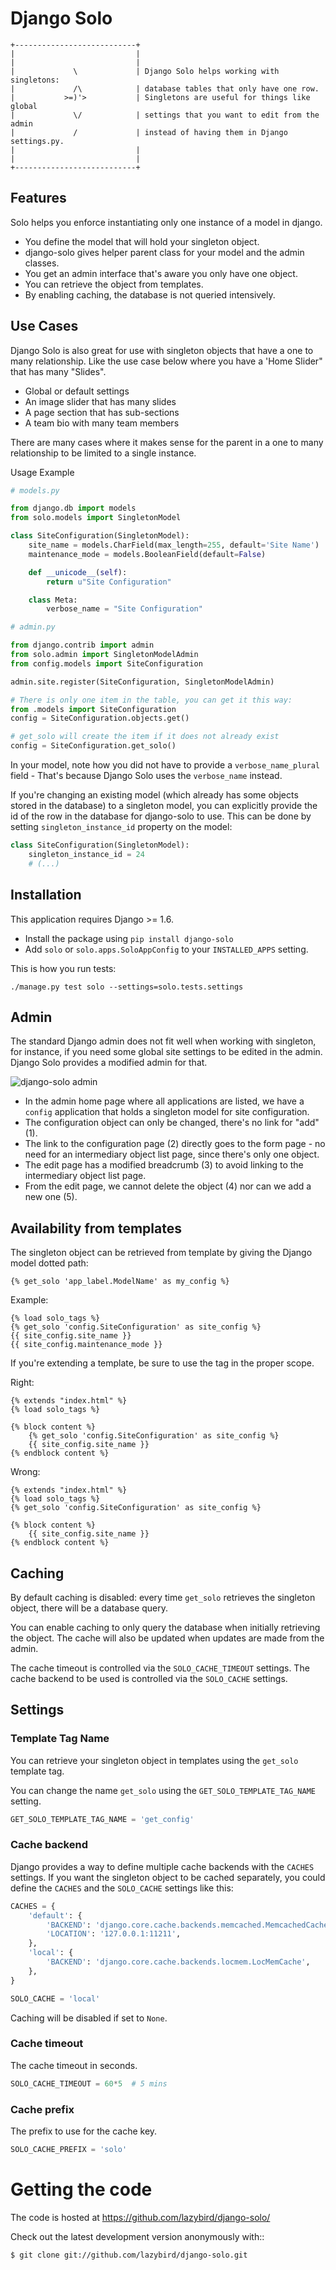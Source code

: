 
Django Solo
===========


    +---------------------------+
    |                           |
    |                           |
    |             \             | Django Solo helps working with singletons:
    |             /\            | database tables that only have one row.
    |           >=)'>           | Singletons are useful for things like global
    |             \/            | settings that you want to edit from the admin
    |             /             | instead of having them in Django settings.py.
    |                           |
    |                           |
    +---------------------------+


Features
--------

Solo helps you enforce instantiating only one instance of a model in django.

* You define the model that will hold your singleton object.
* django-solo gives helper parent class for your model and the admin classes.
* You get an admin interface that's aware you only have one object.
* You can retrieve the object from templates.
* By enabling caching, the database is not queried intensively.

Use Cases
--------

Django Solo is also great for use with singleton objects that have a one to many relationship. Like the use case below where you have a 'Home Slider" that has many "Slides".

* Global or default settings
* An image slider that has many slides
* A page section that has sub-sections
* A team bio with many team members

There are many cases where it makes sense for the parent in a one to many relationship to be limited to a single instance.

Usage Example

```python
# models.py

from django.db import models
from solo.models import SingletonModel

class SiteConfiguration(SingletonModel):
    site_name = models.CharField(max_length=255, default='Site Name')
    maintenance_mode = models.BooleanField(default=False)

    def __unicode__(self):
        return u"Site Configuration"

    class Meta:
        verbose_name = "Site Configuration"
```

```python
# admin.py

from django.contrib import admin
from solo.admin import SingletonModelAdmin
from config.models import SiteConfiguration

admin.site.register(SiteConfiguration, SingletonModelAdmin)
```

```python
# There is only one item in the table, you can get it this way:
from .models import SiteConfiguration
config = SiteConfiguration.objects.get()

# get_solo will create the item if it does not already exist
config = SiteConfiguration.get_solo()
```


In your model, note how you did not have to provide a `verbose_name_plural` field -
That's because Django Solo uses the `verbose_name` instead.

If you're changing an existing model (which already has some objects stored in the database) to a singleton model, you can explicitly provide the id of the row in the database for django-solo to use. This can be done by setting `singleton_instance_id` property on the model:

```python
class SiteConfiguration(SingletonModel):
    singleton_instance_id = 24
    # (...)
```

Installation
------------

This application requires Django >= 1.6.

* Install the package using `pip install django-solo`
* Add ``solo`` or ``solo.apps.SoloAppConfig`` to your ``INSTALLED_APPS`` setting.

This is how you run tests:

    ./manage.py test solo --settings=solo.tests.settings


Admin
-----

The standard Django admin does not fit well when working with singleton,
for instance, if you need some global site settings to be edited in the admin.
Django Solo provides a modified admin for that.


![django-solo admin](https://raw.github.com/lazybird/django-solo/master/docs/images/django-solo-admin.jpg "django-solo admin")


* In the admin home page where all applications are listed, we have a `config`
  application that holds a singleton model for site configuration.
* The configuration object can only be changed, there's no link for "add" (1).
* The link to the configuration page (2) directly goes to the form page - no
  need for an intermediary object list page, since there's only one object.
* The edit page has a modified breadcrumb (3) to avoid linking to the
  intermediary object list page.
* From the edit page, we cannot delete the object (4) nor can we add a new one (5).


Availability from templates
---------------------------

The singleton object can be retrieved from template by giving the Django model
dotted path:

```django
{% get_solo 'app_label.ModelName' as my_config %}
```


Example:

```django
{% load solo_tags %}
{% get_solo 'config.SiteConfiguration' as site_config %}
{{ site_config.site_name }}
{{ site_config.maintenance_mode }}
```


If you're extending a template, be sure to use the tag in the proper scope.

Right:

```django
{% extends "index.html" %}
{% load solo_tags %}

{% block content %}
    {% get_solo 'config.SiteConfiguration' as site_config %}
    {{ site_config.site_name }}
{% endblock content %}
```

Wrong:

```django
{% extends "index.html" %}
{% load solo_tags %}
{% get_solo 'config.SiteConfiguration' as site_config %}

{% block content %}
    {{ site_config.site_name }}
{% endblock content %}
```


Caching
-------

By default caching is disabled: every time `get_solo` retrieves the singleton
object, there will be a database query.

You can enable caching to only query the database when initially retrieving the
object. The cache will also be updated when updates are made from the admin.

The cache timeout is controlled via the `SOLO_CACHE_TIMEOUT` settings.
The cache backend to be used is controlled via the `SOLO_CACHE` settings.


Settings
--------

### Template Tag Name

You can retrieve your singleton object in templates using the `get_solo`
template tag.

You can change the name `get_solo` using the
`GET_SOLO_TEMPLATE_TAG_NAME` setting.

```python
GET_SOLO_TEMPLATE_TAG_NAME = 'get_config'
```

### Cache backend

Django provides a way to define multiple cache backends with the `CACHES`
settings. If you want the singleton object to be cached separately, you
could define the `CACHES` and the `SOLO_CACHE` settings like this:

```python
CACHES = {
    'default': {
        'BACKEND': 'django.core.cache.backends.memcached.MemcachedCache',
        'LOCATION': '127.0.0.1:11211',
    },
    'local': {
        'BACKEND': 'django.core.cache.backends.locmem.LocMemCache',
    },
}

SOLO_CACHE = 'local'
```


Caching will be disabled if set to `None`.


### Cache timeout

The cache timeout in seconds.

```python
SOLO_CACHE_TIMEOUT = 60*5  # 5 mins
```

### Cache prefix

The prefix to use for the cache key.

```python
SOLO_CACHE_PREFIX = 'solo'
```


Getting the code
===============

The code is hosted at https://github.com/lazybird/django-solo/

Check out the latest development version anonymously with::

    $ git clone git://github.com/lazybird/django-solo.git
